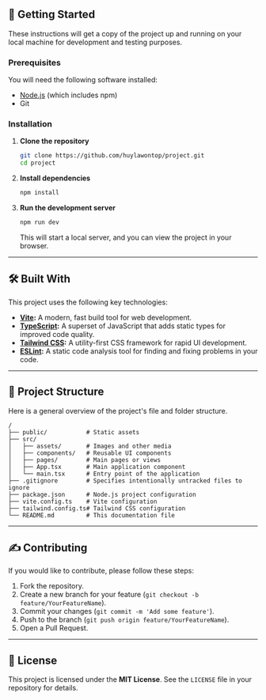 ## 🚀 Getting Started
These instructions will get a copy of the project up and running on your local machine for development and testing purposes.

### Prerequisites

You will need the following software installed:

  - [Node.js](https://nodejs.org/) (which includes npm)
  - Git

### Installation

1.  **Clone the repository**

    ```bash
    git clone https://github.com/huylawontop/project.git
    cd project
    ```

2.  **Install dependencies**

    ```bash
    npm install
    ```

3.  **Run the development server**

    ```bash
    npm run dev
    ```

    This will start a local server, and you can view the project in your browser.

-----

## 🛠️ Built With

This project uses the following key technologies:

  - **[Vite](https://vitejs.dev/):** A modern, fast build tool for web development.
  - **[TypeScript](https://www.typescriptlang.org/):** A superset of JavaScript that adds static types for improved code quality.
  - **[Tailwind CSS](https://tailwindcss.com/):** A utility-first CSS framework for rapid UI development.
  - **[ESLint](https://eslint.org/):** A static code analysis tool for finding and fixing problems in your code.

-----

## 📂 Project Structure

Here is a general overview of the project's file and folder structure.

```
/
├── public/           # Static assets
├── src/
│   ├── assets/       # Images and other media
│   ├── components/   # Reusable UI components
│   ├── pages/        # Main pages or views
│   ├── App.tsx       # Main application component
│   └── main.tsx      # Entry point of the application
├── .gitignore        # Specifies intentionally untracked files to ignore
├── package.json      # Node.js project configuration
├── vite.config.ts    # Vite configuration
├── tailwind.config.ts# Tailwind CSS configuration
└── README.md         # This documentation file
```

-----

## ✍️ Contributing

If you would like to contribute, please follow these steps:

1.  Fork the repository.
2.  Create a new branch for your feature (`git checkout -b feature/YourFeatureName`).
3.  Commit your changes (`git commit -m 'Add some feature'`).
4.  Push to the branch (`git push origin feature/YourFeatureName`).
5.  Open a Pull Request.

-----

## 📄 License

This project is licensed under the **MIT License**. See the `LICENSE` file in your repository for details.
